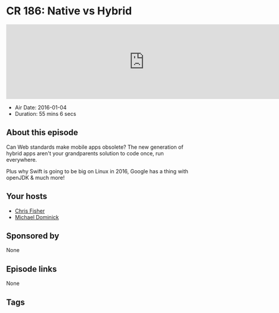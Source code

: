 # CR 186: Native vs Hybrid

<iframe src="https://player.fireside.fm/v2/MLf2ZzhC+sXmdOqY2?theme=dark" width="740" height="200" frameborder="0" scrolling="no"></iframe>

* Air Date: 2016-01-04
* Duration: 55 mins 6 secs

## About this episode

Can Web standards make mobile apps obsolete? The new generation of hybrid apps aren't your grandparents solution to code once, run everywhere.

Plus why Swift is going to be big on Linux in 2016, Google has a thing with openJDK & much more!

## Your hosts
* [Chris Fisher](https://coder.show/hosts/chrislas)
* [Michael Dominick](https://coder.show/hosts/michael)

## Sponsored by

None



## Episode links

None



## Tags

